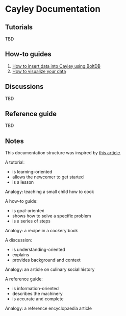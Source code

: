 # Cayley Documentation

## Tutorials
TBD

## How-to guides
1. [How to insert data into Cayley using BoltDB](how-to-guides/01-insert/README.md)
1. [How to visualize your data](how-to-guides/02-visualize/README.md)

## Discussions
TBD

## Reference guide
TBD

## Notes

This documentation structure was inspired by [this article](https://www.divio.com/en/blog/documentation/).

A tutorial:
* is learning-oriented
* allows the newcomer to get started
* is a lesson

Analogy: teaching a small child how to cook


A how-to guide:
* is goal-oriented
* shows how to solve a specific problem
* is a series of steps

Analogy: a recipe in a cookery book

A discussion:
* is understanding-oriented
* explains
* provides background and context

Analogy: an article on culinary social history

A reference guide:
* is information-oriented
* describes the machinery
* is accurate and complete

Analogy: a reference encyclopaedia article
